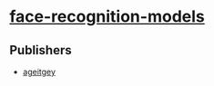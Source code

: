 # [face-recognition-models](https://pypi.org/project/face-recognition-models)



## Publishers
- [ageitgey](https://pypi.org/user/ageitgey)


